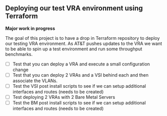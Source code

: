 ## Deploying our test VRA environment using Terraform

**Major work in progress**

The goal of this project is to have a drop in Terraform repository to deploy our testing VRA environment. As AT&T pushes updates to the VRA we want to be able to spin up a test environment and run some throughput benchmarks. 

- [ ] Test that you can deploy a VRA and execute a small configuration change 
- [ ] Test that you can deploy 2 VRAs and a VSI behind each and then associate the VLANs. 
- [ ] Test the VSI post install scripts to see if we can setup additional interfaces and routes (needs to be created)
- [ ] Test deploying 2 VRAs with 2 Bare Metal Servers 
- [ ] Test the BM post install scripts to see if we can setup additional interfaces and routes (needs to be created)